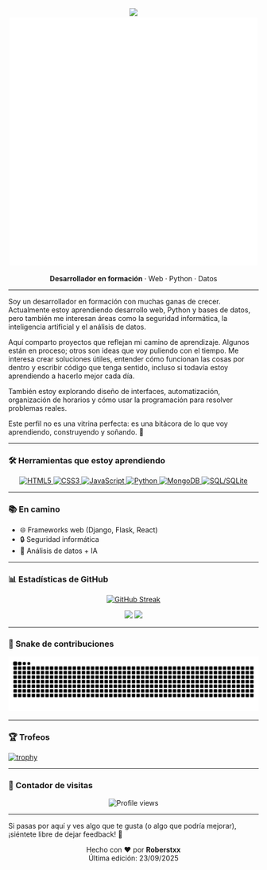 <div align="center">
  <img src="https://emojis.slackmojis.com/emojis/images/1531845129/4308/blob-wave.gif?1531845129" width="60" />

  <img src="https://raw.githubusercontent.com/Roberstxx/Roberstxx/main/roberstxx-logooo2.gif" alt="¡Hola! Soy Roberstxx" width="500"/>

  **Desarrollador en formación** · Web · Python · Datos
</div>

---

Soy un desarrollador en formación con muchas ganas de crecer. Actualmente estoy aprendiendo desarrollo web, Python y bases de datos, pero también me interesan áreas como la seguridad informática, la inteligencia artificial y el análisis de datos.

Aquí comparto proyectos que reflejan mi camino de aprendizaje. Algunos están en proceso; otros son ideas que voy puliendo con el tiempo. Me interesa crear soluciones útiles, entender cómo funcionan las cosas por dentro y escribir código que tenga sentido, incluso si todavía estoy aprendiendo a hacerlo mejor cada día.

También estoy explorando diseño de interfaces, automatización, organización de horarios y cómo usar la programación para resolver problemas reales.

Este perfil no es una vitrina perfecta: es una bitácora de lo que voy aprendiendo, construyendo y soñando. 🚀

---
### 🛠️ Herramientas que estoy aprendiendo
<div align="center">
  <p>
    <!-- Web -->
    <a href="https://html.spec.whatwg.org/">
      <img src="https://img.shields.io/badge/HTML5-E34F26?style=for-the-badge&logo=html5&logoColor=white" alt="HTML5"/>
    </a>
    <a href="https://www.w3.org/Style/CSS/">
      <img src="https://img.shields.io/badge/CSS3-1572B6?style=for-the-badge&logo=css3&logoColor=white" alt="CSS3"/>
    </a>
    <a href="https://developer.mozilla.org/docs/Web/JavaScript">
      <img src="https://img.shields.io/badge/JavaScript-F7DF1E?style=for-the-badge&logo=javascript&logoColor=black" alt="JavaScript"/>
    </a>
    <a href="https://www.python.org/">
      <img src="https://img.shields.io/badge/Python-3776AB?style=for-the-badge&logo=python&logoColor=white" alt="Python"/>
    </a>
    <a href="https://www.mongodb.com/">
      <img src="https://img.shields.io/badge/MongoDB-47A248?style=for-the-badge&logo=mongodb&logoColor=white" alt="MongoDB"/>
    </a>
    <a href="https://sqlite.org/">
      <img src="https://img.shields.io/badge/SQL-4479A1?style=for-the-badge&logo=sqlite&logoColor=white" alt="SQL/SQLite"/>
    </a>
  </p>
</div>

---
### 📚 En camino
- 🌐 Frameworks web (Django, Flask, React)
- 🔒 Seguridad informática
- 🤖 Análisis de datos + IA

---

### 📊 Estadísticas de GitHub
<div align="center">

[![GitHub Streak](https://streak-stats.demolab.com?user=Roberstxx&theme=whatsapp-dark2&card_width=830)](https://git.io/streak-stats)

<img height="200" src="https://github-readme-stats.vercel.app/api?username=Roberstxx&show_icons=true&theme=gotham" />

<img height="200" src="https://github-readme-stats.vercel.app/api/top-langs/?username=Roberstxx&layout=compact&langs_count=8&hide=jupyter%20notebook&card_width=330&theme=gotham" />

</div>

---

### 🐍 Snake de contribuciones
<picture>
  <source media="(prefers-color-scheme: dark)" srcset="https://raw.githubusercontent.com/Roberstxx/Roberstxx/output/github-contribution-grid-snake-dark.svg">
  <source media="(prefers-color-scheme: light)" srcset="https://raw.githubusercontent.com/Roberstxx/Roberstxx/output/github-contribution-grid-snake.svg">
  <img alt="github contribution grid snake animation" src="https://raw.githubusercontent.com/Roberstxx/Roberstxx/output/github-contribution-grid-snake.svg">
</picture>

---

### 🏆 Trofeos
[![trophy](https://github-profile-trophy.vercel.app/?username=Roberstxx&theme=gruvbox&row=1&column=5)](https://github.com/ryo-ma/github-profile-trophy)

---

### 🌟 Contador de visitas
<p align="center">
  <img src="https://komarev.com/ghpvc/?username=Roberstxx&color=brightgreen" alt="Profile views"/>
</p>

---

Si pasas por aquí y ves algo que te gusta (o algo que podría mejorar), ¡siéntete libre de dejar feedback! 🙌

<div align="center">
  Hecho con ❤️ por <b>Roberstxx</b><br>
  Última edición: 23/09/2025
</div>
